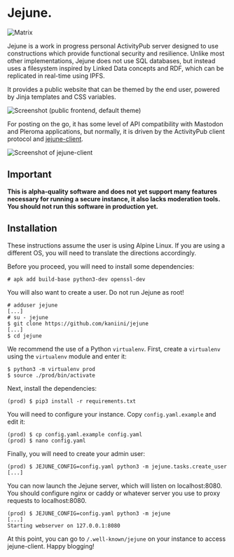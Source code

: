 # Jejune.

![Matrix](https://img.shields.io/matrix/jejune:ariadne.space?logo=matrix&server_fqdn=dendrite.ariadne.space&style=for-the-badge)

Jejune is a work in progress personal ActivityPub server designed to use constructions
which provide functional security and resilience.  Unlike most other
implementations, Jejune does not use SQL databases, but instead uses a
filesystem inspired by Linked Data concepts and RDF, which can be replicated
in real-time using IPFS.

It provides a public website that can be themed by the end user, powered by Jinja
templates and CSS variables.

![Screenshot (public frontend, default theme)](https://ariadne.space/.well-known/jejune/upload/69528f56-0d63-4ca6-80d2-5a9491932f58.jpg)

For posting on the go, it has some level of API compatibility with Mastodon and
Pleroma applications, but normally, it is driven by the ActivityPub client protocol
and [jejune-client](https://github.com/kaniini/jejune-client).

![Screenshot of jejune-client](https://ariadne.space/.well-known/jejune/upload/5d9b55f6-ce69-4992-82f1-8c2e2c9d337b.jpg)

## Important

**This is alpha-quality software and does not yet support many features necessary
for running a secure instance, it also lacks moderation tools.  You should not
run this software in production yet.**

## Installation

These instructions assume the user is using Alpine Linux.  If you are using a
different OS, you will need to translate the directions accordingly.

Before you proceed, you will need to install some dependencies:

```
# apk add build-base python3-dev openssl-dev
```

You will also want to create a user.  Do not run Jejune as root!

```
# adduser jejune
[...]
# su - jejune
$ git clone https://github.com/kaniini/jejune
[...]
$ cd jejune
```

We recommend the use of a Python `virtualenv`.  First, create a `virtualenv` using
the `virtualenv` module and enter it:

```
$ python3 -m virtualenv prod
$ source ./prod/bin/activate
```

Next, install the dependencies:

```
(prod) $ pip3 install -r requirements.txt
```

You will need to configure your instance.  Copy `config.yaml.example` and edit it:

```
(prod) $ cp config.yaml.example config.yaml
(prod) $ nano config.yaml
```

Finally, you will need to create your admin user:

```
(prod) $ JEJUNE_CONFIG=config.yaml python3 -m jejune.tasks.create_user
[...]
```

You can now launch the Jejune server, which will listen on localhost:8080.  You should
configure nginx or caddy or whatever server you use to proxy requests to localhost:8080.

```
(prod) $ JEJUNE_CONFIG=config.yaml python3 -m jejune
[...]
Starting webserver on 127.0.0.1:8080
```

At this point, you can go to `/.well-known/jejune` on your instance to access
jejune-client.  Happy blogging!